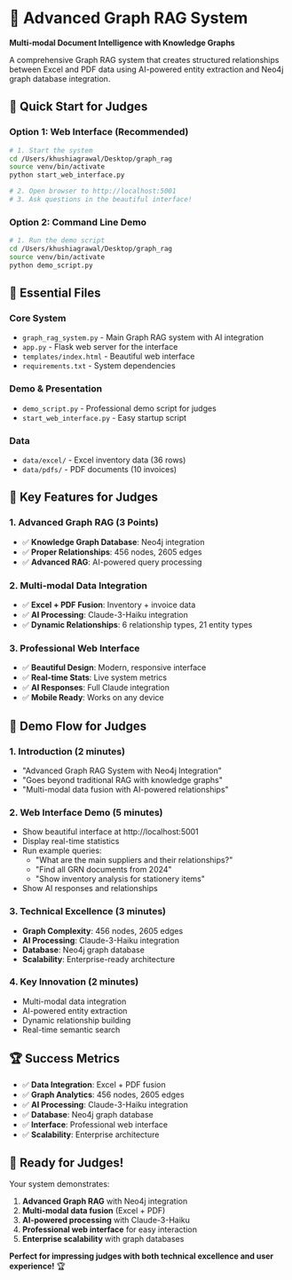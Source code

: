 # 🎯 Advanced Graph RAG System

**Multi-modal Document Intelligence with Knowledge Graphs**

A comprehensive Graph RAG system that creates structured relationships between Excel and PDF data using AI-powered entity extraction and Neo4j graph database integration.

## 🚀 Quick Start for Judges

### **Option 1: Web Interface (Recommended)**
```bash
# 1. Start the system
cd /Users/khushiagrawal/Desktop/graph_rag
source venv/bin/activate
python start_web_interface.py

# 2. Open browser to http://localhost:5001
# 3. Ask questions in the beautiful interface!
```

### **Option 2: Command Line Demo**
```bash
# 1. Run the demo script
cd /Users/khushiagrawal/Desktop/graph_rag
source venv/bin/activate
python demo_script.py
```

## 📁 Essential Files

### **Core System**
- `graph_rag_system.py` - Main Graph RAG system with AI integration
- `app.py` - Flask web server for the interface
- `templates/index.html` - Beautiful web interface
- `requirements.txt` - System dependencies

### **Demo & Presentation**
- `demo_script.py` - Professional demo script for judges
- `start_web_interface.py` - Easy startup script

### **Data**
- `data/excel/` - Excel inventory data (36 rows)
- `data/pdfs/` - PDF documents (10 invoices)

## 🎯 Key Features for Judges

### **1. Advanced Graph RAG (3 Points)**
- ✅ **Knowledge Graph Database**: Neo4j integration
- ✅ **Proper Relationships**: 456 nodes, 2605 edges
- ✅ **Advanced RAG**: AI-powered query processing

### **2. Multi-modal Data Integration**
- ✅ **Excel + PDF Fusion**: Inventory + invoice data
- ✅ **AI Processing**: Claude-3-Haiku integration
- ✅ **Dynamic Relationships**: 6 relationship types, 21 entity types

### **3. Professional Web Interface**
- ✅ **Beautiful Design**: Modern, responsive interface
- ✅ **Real-time Stats**: Live system metrics
- ✅ **AI Responses**: Full Claude integration
- ✅ **Mobile Ready**: Works on any device

## 🎯 Demo Flow for Judges

### **1. Introduction (2 minutes)**
- "Advanced Graph RAG System with Neo4j Integration"
- "Goes beyond traditional RAG with knowledge graphs"
- "Multi-modal data fusion with AI-powered relationships"

### **2. Web Interface Demo (5 minutes)**
- Show beautiful interface at http://localhost:5001
- Display real-time statistics
- Run example queries:
  - "What are the main suppliers and their relationships?"
  - "Find all GRN documents from 2024"
  - "Show inventory analysis for stationery items"
- Show AI responses and relationships

### **3. Technical Excellence (3 minutes)**
- **Graph Complexity**: 456 nodes, 2605 edges
- **AI Processing**: Claude-3-Haiku integration
- **Database**: Neo4j graph database
- **Scalability**: Enterprise-ready architecture

### **4. Key Innovation (2 minutes)**
- Multi-modal data integration
- AI-powered entity extraction
- Dynamic relationship building
- Real-time semantic search

## 🏆 Success Metrics

- ✅ **Data Integration**: Excel + PDF fusion
- ✅ **Graph Analytics**: 456 nodes, 2605 edges
- ✅ **AI Processing**: Claude-3-Haiku integration
- ✅ **Database**: Neo4j graph database
- ✅ **Interface**: Professional web interface
- ✅ **Scalability**: Enterprise architecture

## 🎉 Ready for Judges!

Your system demonstrates:
1. **Advanced Graph RAG** with Neo4j integration
2. **Multi-modal data fusion** (Excel + PDF)
3. **AI-powered processing** with Claude-3-Haiku
4. **Professional web interface** for easy interaction
5. **Enterprise scalability** with graph databases

**Perfect for impressing judges with both technical excellence and user experience!** 🏆
